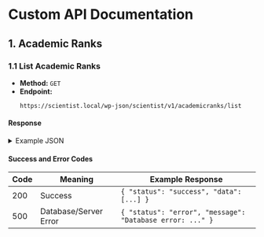 # Custom API Documentation

## 1. Academic Ranks

### 1.1 List Academic Ranks

- **Method:** `GET`
- **Endpoint:**  
  ```
  https://scientist.local/wp-json/scientist/v1/academicranks/list
  ```

#### Response

<details>
<summary>Example JSON</summary>

```json
{
    "status": "success",
    "data": [
        {
            "id": "1",
            "name": "Giáo sư",
            "abbreviation": "GS."
        },
        {
            "id": "2",
            "name": "Phó Giáo sư",
            "abbreviation": "PGS."
        }
    ]
}
```
</details>

#### Success and Error Codes

| Code | Meaning                | Example Response                                      |
|------|------------------------|------------------------------------------------------|
| 200  | Success                | `{ "status": "success", "data": [...] }`             |
| 500  | Database/Server Error  | `{ "status": "error", "message": "Database error: ..." }` |